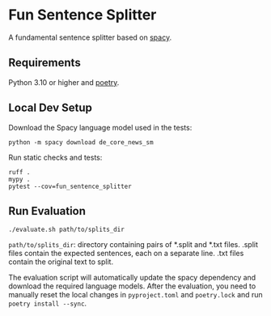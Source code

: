 # Fun Sentence Splitter

A fundamental sentence splitter based on [spacy](https://spacy.io/).

## Requirements

Python 3.10 or higher and [poetry](https://python-poetry.org).

## Local Dev Setup

Download the Spacy language model used in the tests:

```shell
python -m spacy download de_core_news_sm
```

Run static checks and tests:

```shell
ruff .
mypy .
pytest --cov=fun_sentence_splitter
```

## Run Evaluation

```shell
./evaluate.sh path/to/splits_dir
```

`path/to/splits_dir`: directory containing pairs of *.split and *.txt files. .split files contain the expected
sentences, each on a separate line. .txt files contain the original text to split.

The evaluation script will automatically update the spacy dependency and download the required language models. After
the evaluation, you need to manually reset the local changes in `pyproject.toml` and `poetry.lock` and run
`poetry install --sync`.
